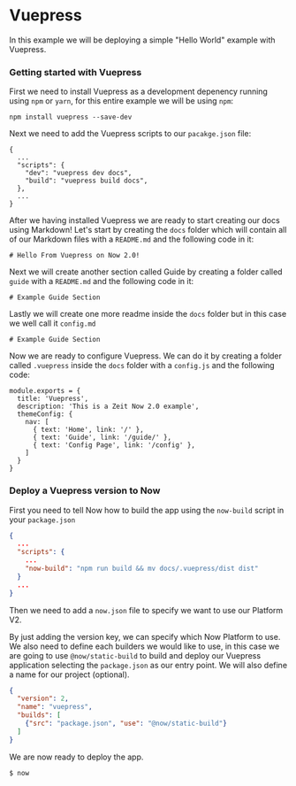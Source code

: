 # Vuepress

In this example we will be deploying a simple "Hello World" example with Vuepress.

### Getting started with Vuepress

First we need to install Vuepress as a development depenency running using `npm` or `yarn`, for this entire example we will be using `npm`:

```
npm install vuepress --save-dev
```

Next we need to add the Vuepress scripts to our `pacakge.json` file: 

```
{
  ...
  "scripts": {
    "dev": "vuepress dev docs",
    "build": "vuepress build docs",
  },
  ...
}
```

After we having installed Vuepress we are ready to start creating our docs using Markdown! Let's start by creating the `docs` folder which will contain all of our Markdown files with a `README.md` and the following code in it:


```
# Hello From Vuepress on Now 2.0!
```

Next we will create another section called Guide by creating a folder called `guide` with a `README.md` and the following code in it:


```
# Example Guide Section
```

Lastly we will create one more readme inside the `docs` folder but in this case we well call it `config.md`


```
# Example Guide Section
```

Now we are ready to configure Vuepress. We can do it by creating a folder called `.vuepress` inside the `docs` folder with a `config.js` and the following code:

```
module.exports = {
  title: 'Vuepress',
  description: 'This is a Zeit Now 2.0 example',
  themeConfig: {
    nav: [
      { text: 'Home', link: '/' },
      { text: 'Guide', link: '/guide/' },
      { text: 'Config Page', link: '/config' },
    ]
  }
}
```

### Deploy a Vuepress version to Now

First you need to tell Now how to build the app using the `now-build` script in your `package.json`

```json
{
  ...
  "scripts": {
    ...
    "now-build": "npm run build && mv docs/.vuepress/dist dist"
  }
  ...
}
```

Then we need to add a `now.json` file to specify we want to use our Platform V2.

By just adding the version key, we can specify which Now Platform to use. We also need to define each builders we would like to use, in this case we are going to use `@now/static-build` to build and deploy our Vuepress application selecting the `package.json` as our entry point. We will also define a name for our project (optional).

```json
{
  "version": 2,
  "name": "vuepress",
  "builds": [
    {"src": "package.json", "use": "@now/static-build"}
  ]
}
```

We are now ready to deploy the app.

```shell
$ now
```

